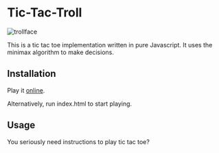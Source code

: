 # Tic-Tac-Troll

![trollface](http://vignette2.wikia.nocookie.net/mlpfanart/images/3/30/480px-Troll_Face_Trollface.png/revision/latest?cb=20130622093509)

This is a tic tac toe implementation written in pure Javascript. It uses the minimax algorithm to make decisions.

## Installation

Play it [online](http://hman1911.github.io/TicTacTroll/).

Alternatively, run index.html to start playing.

## Usage

You seriously need instructions to play tic tac toe?
